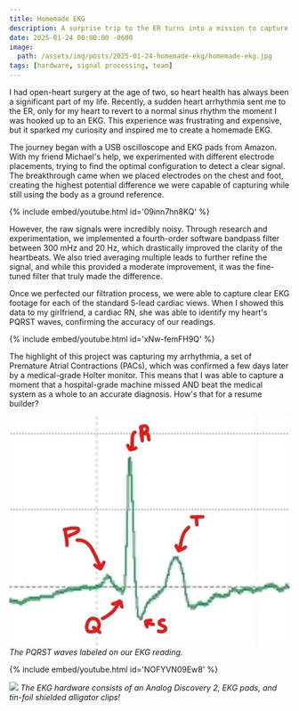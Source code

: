 ```yaml
---
title: Homemade EKG
description: A surprise trip to the ER turns into a mission to capture heart arrhythmias at home.
date: 2025-01-24 00:00:00 -0600
image:
  path: /assets/img/posts/2025-01-24-homemade-ekg/homemade-ekg.jpg
tags: [hardware, signal processing, team]
---
```


I had open-heart surgery at the age of two, so heart health has always been a significant part of my life. Recently, a sudden heart arrhythmia sent me to the ER, only for my heart to revert to a normal sinus rhythm the moment I was hooked up to an EKG. This experience was frustrating and expensive, but it sparked my curiosity and inspired me to create a homemade EKG.

The journey began with a USB oscilloscope and EKG pads from Amazon. With my friend Michael's help, we experimented with different electrode placements, trying to find the optimal configuration to detect a clear signal. The breakthrough came when we placed electrodes on the chest and foot, creating the highest potential difference we were capable of capturing while still using the body as a ground reference.

{% include embed/youtube.html id='09inn7hn8KQ' %}

However, the raw signals were incredibly noisy. Through research and experimentation, we implemented a fourth-order software bandpass filter between 300 mHz and 20 Hz, which drastically improved the clarity of the heartbeats. We also tried averaging multiple leads to further refine the signal, and while this provided a moderate improvement, it was the fine-tuned filter that truly made the difference.

Once we perfected our filtration process, we were able to capture clear EKG footage for each of the standard 5-lead cardiac views. When I showed this data to my girlfriend, a cardiac RN, she was able to identify my heart's PQRST waves, confirming the accuracy of our readings.

{% include embed/youtube.html id='xNw-femFH9Q' %}

The highlight of this project was capturing my arrhythmia, a set of Premature Atrial Contractions (PACs), which was confirmed a few days later by a medical-grade Holter monitor. This means that I was able to capture a moment that a hospital-grade machine missed AND beat the medical system as a whole to an accurate diagnosis. How's that for a resume builder?

![](/assets/img/posts/2025-01-24-homemade-ekg/homemade-ekg-wave.jpg)
_The PQRST waves labeled on our EKG reading._

{% include embed/youtube.html id='NOFYVN09Ew8' %}

![](/assets/img/posts/2025-01-24-homemade-ekg/homemade-ekg-hardware.jpg)
_The EKG hardware consists of an Analog Discovery 2, EKG pads, and tin-foil shielded alligator clips!_